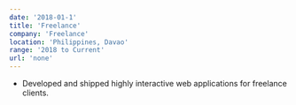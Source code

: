 ```yaml
---
date: '2018-01-1'
title: 'Freelance'
company: 'Freelance'
location: 'Philippines, Davao'
range: '2018 to Current'
url: 'none'
---
```


- Developed and shipped highly interactive web applications for freelance clients.
